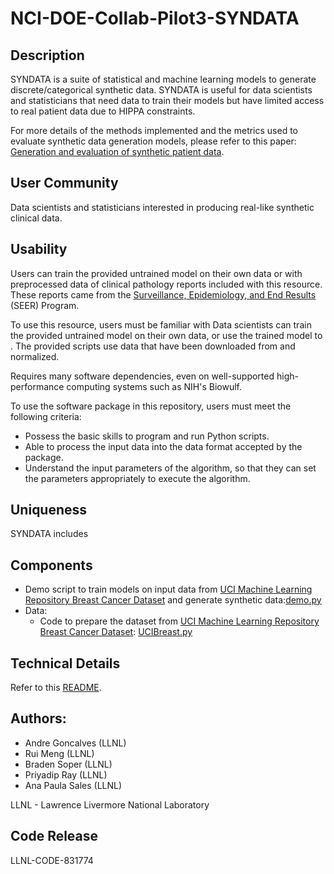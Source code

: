 # NCI-DOE-Collab-Pilot3-SYNDATA

## Description
SYNDATA is a suite of statistical and machine learning models to generate discrete/categorical synthetic data. SYNDATA is useful for data scientists and statisticians that need data to train their models but have limited access to real patient data due to HIPPA constraints.

For more details of the methods implemented and the metrics used to evaluate synthetic data generation models, please refer to this paper: [Generation and evaluation of synthetic patient data](https://bmcmedresmethodol.biomedcentral.com/articles/10.1186/s12874-020-00977-1).

## User Community
Data scientists and statisticians interested in producing real-like synthetic clinical data.

## Usability	
Users can train the provided untrained model on their own data or with preprocessed data of clinical pathology reports included with this resource. These reports came from the [Surveillance, Epidemiology, and End Results](https://seer.cancer.gov/) (SEER) Program.

To use this resource, users must be familiar with 
Data scientists can train the provided untrained model on their own data, or use the trained model to <fill in the details>. The provided scripts use data that have been downloaded from <location> and normalized.
 
Requires many software dependencies, even on well-supported high-performance computing systems such as NIH's Biowulf.
 
To use the software package in this repository, users must meet the following criteria:
 * Possess the basic skills to program and run Python scripts.
 * Able to process the input data into the data format accepted by the package.
 * Understand the input parameters of the <name> algorithm, so that they can set the parameters appropriately to execute the algorithm.

## Uniqueness	
SYNDATA includes 

## Components	

* Demo script to train models on input data from [UCI Machine Learning Repository Breast Cancer Dataset](https://archive.ics.uci.edu/ml/datasets/breast+cancer) and generate synthetic data:[demo.py](https://github.com/CBIIT/NCI-DOE-Collab-Pilot3-SYNDATA/blob/main/experiments/demo.py)
* Data:
  * Code to prepare the dataset from [UCI Machine Learning Repository Breast Cancer Dataset](https://archive.ics.uci.edu/ml/datasets/breast+cancer): [UCIBreast.py](https://github.com/CBIIT/NCI-DOE-Collab-Pilot3-SYNDATA/blob/main/datasets/UCIBreast.py)


## Technical Details
Refer to this [README](.Technical_README.md).

## Authors:

- Andre Goncalves (LLNL)
- Rui Meng (LLNL)
- Braden Soper (LLNL)
- Priyadip Ray (LLNL)
- Ana Paula Sales (LLNL)

LLNL - Lawrence Livermore National Laboratory

## Code Release

LLNL-CODE-831774
